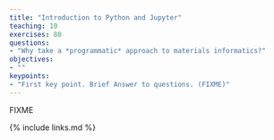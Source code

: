 ```yaml
---
title: "Introduction to Python and Jupyter"
teaching: 10
exercises: 80
questions:
- "Why take a *programmatic* approach to materials informatics?"
objectives:
- ""
keypoints:
- "First key point. Brief Answer to questions. (FIXME)"
---
```

FIXME

{% include links.md %}
